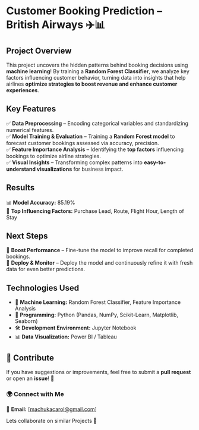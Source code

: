 # **Customer Booking Prediction – British Airways** ✈️📊  

## **Project Overview**  
This project uncovers the hidden patterns behind booking decisions using **machine learning**! By training a **Random Forest Classifier**, we analyze key factors influencing customer behavior, turning data into  insights that help airlines **optimize strategies to boost revenue and enhance customer experiences**.  

## **Key Features**  
✅ **Data Preprocessing** – Encoding categorical variables and standardizing numerical features.  
✅ **Model Training & Evaluation** – Training a **Random Forest model** to forecast customer bookings  assessed via accuracy, precision.  
✅ **Feature Importance Analysis** – Identifying the **top factors** influencing bookings to optimize airline strategies.  
✅ **Visual Insights** – Transforming complex patterns into **easy-to-understand visualizations** for business impact.

## **Results**  
📊 **Model Accuracy:** 85.19%  
📌 **Top Influencing Factors:** Purchase Lead, Route, Flight Hour, Length of Stay  

## **Next Steps**  
🚀 **Boost Performance** – Fine-tune the model to improve recall for completed bookings.  
📡 **Deploy & Monitor** – Deploy the model and continuously refine it with fresh data for even better predictions.  

## **Technologies Used**  
- 🧠 **Machine Learning:** Random Forest Classifier, Feature Importance Analysis  
- 🐍 **Programming:** Python (Pandas, NumPy, Scikit-Learn, Matplotlib, Seaborn)  
- 🛠 **Development Environment:** Jupyter Notebook  
- 📊 **Data Visualization:** Power BI / Tableau

## 📢 Contribute  
If you have suggestions or improvements, feel free to submit a **pull request** or open an **issue**! 🚀  

### 🌍 Connect with Me  
📧 **Email:** [machukacarol@gmail.com]  

Lets collaborate on similar Projects 🚀

